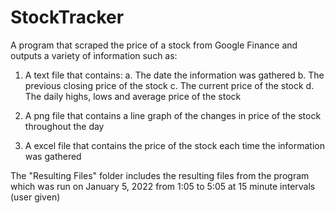# StockTracker

A program that scraped the price of a stock from Google Finance and outputs a variety of information such as:

1. A text file that contains:
  a. The date the information was gathered 
  b. The previous closing price of the stock
  c. The current price of the stock
  d. The daily highs, lows and average price of the stock
 
2. A png file that contains a line graph of the changes in price of the stock throughout the day

3. A excel file that contains the price of the stock each time the information was gathered

The "Resulting Files" folder includes the resulting files from the program which was run on January 5, 2022 from 1:05 to 5:05 at 15 minute intervals (user given)

